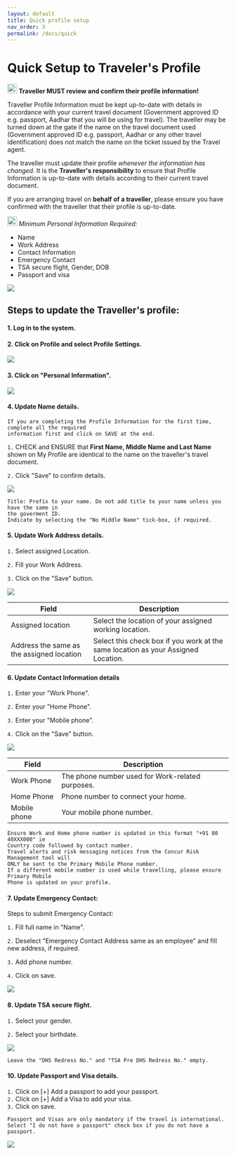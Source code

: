 ```yaml
---
layout: default
title: Quick profile setup
nav_order: 3
permalink: /docs/quick
---
```

# Quick Setup to Traveler's Profile
<img src="{{ site.url }}{{ site.baseurl }}\assets\images\bulb.png"  height="22" width="22"> **Traveller MUST review and confirm their profile information!**

Traveller Profile Information must be kept up-to-date with details in accordance with your current travel document (Government approved ID e.g. passport, Aadhar that you will be using for travel).
The traveller may be turned down at the gate if the name on the travel document used (Government approved ID e.g. passport, Aadhar or any other travel identification) does not match the name on the ticket issued by the Travel agent.

The traveller must update their profile *whenever the information has changed.*
It is the **Traveller's responsibility** to ensure that Profile Information is up-to-date with details according to their current travel document.

If you are arranging travel on **behalf of a traveller**, please ensure you have confirmed with the traveller that their profile is up-to-date.

<img src="{{ site.url }}{{ site.baseurl }}\assets\images\bulb.png"  height="22" width="22"> *Minimum Personal Information Required:*
+ Name
+ Work Address
+ Contact Information
+ Emergency Contact
+ TSA secure flight, Gender, DOB
+ Passport and visa


<img src="{{ site.url }}{{ site.baseurl }}\assets\images\image5.jpeg"> 


## Steps to update the Traveller's profile:  

#### 1. Log in to the system.  

#### 2. Click on Profile and select Profile Settings. 

<img src="{{ site.url }}{{ site.baseurl }}\assets\images\qsp\qsp1.png"> 

#### 3. Click on "Personal Information".  

<img src="{{ site.url }}{{ site.baseurl }}\assets\images\qsp\qsp2.png"> 

#### 4. Update Name details.

```
If you are completing the Profile Information for the first time, complete all the required 
information first and click on SAVE at the end.
```

`1.` CHECK and ENSURE that **First Name, Middle Name and Last Name** shown on My Profile are identical to the name on the traveller's travel document.

`2.` Click "Save" to confirm details.

<img src="{{ site.url }}{{ site.baseurl }}\assets\images\qsp\qsp3.png"> 


```
Title: Prefix to your name. Do not add title to your name unless you have the same in
the goverment ID.
Indicate by selecting the "No Middle Name" tick-box, if required.
```
#### 5. Update Work Address details.

`1.` Select assigned Location.

`2.`  Fill your Work Address.

`3.` Click on the "Save" button.

<img src="{{ site.url }}{{ site.baseurl }}\assets\images\qsp\qsp4.png"> 


Field | Description
--- | --- 
Assigned location | Select the location of your assigned working location.
Address the same as the assigned location | Select this check box if you work at the same location as your Assigned Location.


#### 6. Update Contact Information details

`1.` Enter your "Work Phone".

`2.` Enter your "Home Phone".

`3.` Enter your "Mobile phone".

`4.` Click on the "Save" button.

<img src="{{ site.url }}{{ site.baseurl }}\assets\images\qsp\qsp5.png"> 

Field | Description
--- | --- 
Work Phone | The phone number used for Work-related purposes.
Home Phone | Phone number to connect your home.
Mobile phone | Your mobile phone number.

```
Ensure Work and Home phone number is updated in this format "+91 80 40XXX000" ie 
Country code followed by contact number.
Travel alerts and risk messaging notices from the Concur Risk Management tool will 
ONLY be sent to the Primary Mobile Phone number.
If a different mobile number is used while travelling, please ensure Primary Mobile 
Phone is updated on your profile.
```

#### 7. Update Emergency Contact:
Steps to submit Emergency Contact:  

`1.` Fill full name in "Name".  

`2.` Deselect "Emergency Contact Address same as an employee" and fill new address, if required.  

`3.` Add phone number.  

`4.` Click on save.  

<img src="{{ site.url }}{{ site.baseurl }}\assets\images\qsp\qsp7.png"> 

#### 8. Update TSA secure flight.

`1.` Select your gender.  

`2.` Select your birthdate.  

<img src="{{ site.url }}{{ site.baseurl }}\assets\images\qsp\qsp8a.png"> 

```
Leave the "DHS Redress No." and "TSA Pre DHS Redress No." empty.
```
#### 10. Update Passport and Visa details.
`1.` Click on [+] Add a passport to add your passport.  
`2.` Click on [+] Add a Visa to add your visa.  
`3.` Click on save.  
```
Passport and Visas are only mandatory if the travel is international. 
Select "I do not have a passport" check box if you do not have a passport.
```

<img src="{{ site.url }}{{ site.baseurl }}\assets\images\qsp\qsp8b.png"> 
